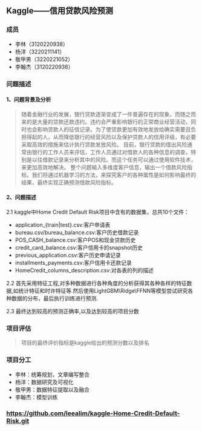 ## Kaggle——信用贷款风险预测

### 成员

- 李林（3120220938）
- 杨洋（3220211141）
- 敬甲男（3220221052）
- 李翰杰（3120220936）

### 问题描述

#### 1、问题背景及分析

> 随着金融行业的发展，银行贷款逐渐变成了一件普遍存在的现象，而随之而来的是大量的贷款还款违约。违约会严重影响银行的正常商业经营活动，同时也会影响贷款人的征信记录。为了使贷款更加有效地发放给确实需要且负担得起的人，从而降低银行的经营风险以及保护贷款人的信用评级，有必要采取高效的措施来估计执行贷款发放风险。
> 目前，银行贷款的借出风险通常由银行的工作人员来评估，工作人员通过对借款人的各种信息的调查，特别是以往借款记录来分析其中的风险。而这个任务可以通过使用软件技术，来更加高效地解决。
> 整个问题输入多维度客户信息，输出一个借款风险指标。我们将通过机器学习的方法，来探究客户的各种属性是如何影响最终的结果，最终实现正确预测借款风险指标。

#### 2、问题描述

2.1 kaggle中Home Credit Default Risk项目中含有的数据集，总共10个文件：
- application_{train|test}.csv:客户申请表
- bureau.csv/bureau_balance.csv:客户历史借款记录
- POS_CASH_balance.csv:客户POS和现金贷款历史
- credit_card_balance.csv:客户信用卡的snapshot历史
- previous_application.csv:客户历史申请记录
- installments_payments.csv:客户信用卡还款记录
- HomeCredit_columns_description.csv:对各表的列的描述

2.2 首先采用特征工程,对多种数据进行各种角度的分析获得其各种各样的特征数据,如统计特征和时许特征等.然后使用LightGBM\Ridge\FFNN等模型尝试研究各种数据的分布，最后执行训练进行预测.

2.3 最终达到较高的预测正确率,以及达到较高的项目分数

### 项目评估

> 项目的最终评价指标是kaggle给出的预测分数以及排名

### 项目分工

- 李林：统筹规划，文章编写整合
- 杨洋：数据研究及可视化
- 敬甲男：数据特征提取以及融合
- 李翰杰：模型训练

### https://github.com/leealim/kaggle-Home-Credit-Default-Risk.git